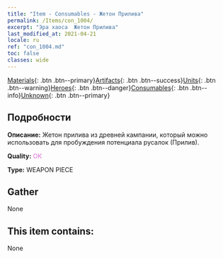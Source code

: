 ```yaml
---
title: "Item - Consumables - Жетон Прилива"
permalink: /Items/con_1004/
excerpt: "Эра хаоса  Жетон Прилива"
last_modified_at: 2021-04-21
locale: ru
ref: "con_1004.md"
toc: false
classes: wide
---
```

 [Materials](/ru/Items/){: .btn .btn--primary}[Artifacts](/ru/Items/Artifacts/){: .btn .btn--success}[Units](/ru/Items/Units/){: .btn .btn--warning}[Heroes](/ru/Items/Heroes/){: .btn .btn--danger}[Consumables](/ru/Items/Consumables/){: .btn .btn--info}[Unknown](/ru/Items/Unknown/){: .btn .btn--primary}

## Подробности
 **Описание:** Жетон прилива из древней кампании, который можно использовать для пробуждения потенциала русалок (Прилив).

 **Quality:** <span style="color: #DA70D6">OK</span>

 **Type:** WEAPON PIECE

## Gather

  None

## This item contains:

  None


